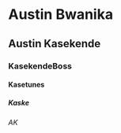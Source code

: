 # <h1> Austin Bwanika 
  <h2> Austin Kasekende 
    <h3> KasekendeBoss 
      <h4> Kasetunes 
        <h5> Kaske 
          <h6> AK 
  
